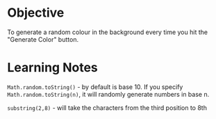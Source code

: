 # Objective
To generate a random colour in the background every time you hit the "Generate Color" button.

# Learning Notes
`Math.random.toString()` - by default is base 10.
If you specify `Math.random.toString(n)`, it will randomly generate numbers in base n.

`substring(2,8)` - will take the characters from the third position to 8th 